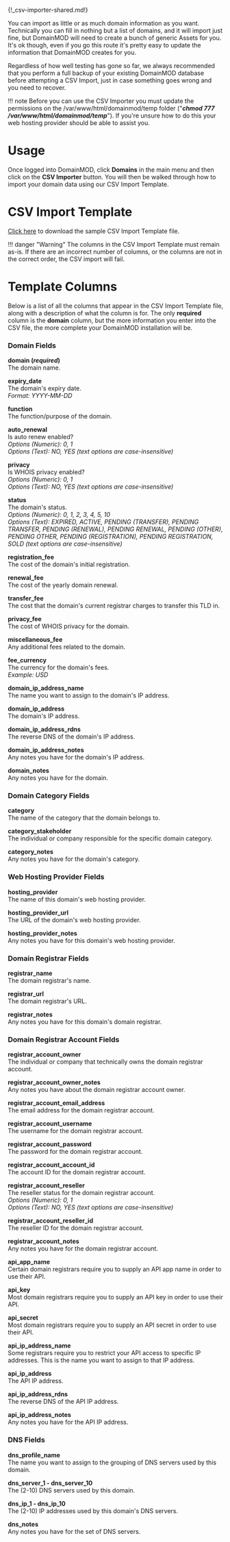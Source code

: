 {!_csv-importer-shared.md!}

You can import as little or as much domain information as you want. Technically you can fill in nothing but a list of domains, and it will import just fine, but DomainMOD will need to create a bunch of generic Assets for you. It's ok though, even if you go this route it's pretty easy to update the information that DomainMOD creates for you.

Regardless of how well testing has gone so far, we always recommended that you perform a full backup of your existing DomainMOD database before attempting a CSV Import, just in case something goes wrong and you need to recover.

!!! note
    Before you can use the CSV Importer you must update the permissions on the /var/www/html/domainmod/temp folder ("***chmod 777 /var/www/html/domainmod/temp***"). If you're unsure how to do this your web hosting provider should be able to assist you.

# Usage
Once logged into DomainMOD, click **Domains** in the main menu and then click on the **CSV Importer** button. You will then be walked through how to import your domain data using our CSV Import Template.

# CSV Import Template
[Click here](https://domainmod.org/import-template-sample.csv) to download the sample CSV Import Template file.

!!! danger "Warning"
    The columns in the CSV Import Template must remain as-is. If there are an incorrect number of columns, or the columns are not in the correct order, the CSV import will fail.

# Template Columns
Below is a list of all the columns that appear in the CSV Import Template file, along with a description of what the column is for. The only **required** column is the **domain** column, but the more information you enter into the CSV file, the more complete your DomainMOD installation will be.

### Domain Fields
**domain (*required*)**  
The domain name.  

**expiry_date**  
The domain's expiry date.  
*Format: YYYY-MM-DD*

**function**  
The function/purpose of the domain.  

**auto_renewal**  
Is auto renew enabled?  
*Options (Numeric): 0, 1*  
*Options (Text): NO, YES (text options are case-insensitive)*

**privacy**  
Is WHOIS privacy enabled?  
*Options (Numeric): 0, 1*  
*Options (Text): NO, YES (text options are case-insensitive)*

**status**  
The domain's status.  
*Options (Numeric): 0, 1, 2, 3, 4, 5, 10*  
*Options (Text): EXPIRED, ACTIVE, PENDING (TRANSFER), PENDING TRANSFER, PENDING (RENEWAL), PENDING RENEWAL, PENDING (OTHER), PENDING OTHER, PENDING (REGISTRATION),  PENDING REGISTRATION, SOLD  (text options are case-insensitive)*

**registration_fee**  
The cost of the domain's initial registration.  

**renewal_fee**  
The cost of the yearly domain renewal.

**transfer_fee**  
The cost that the domain's current registrar charges to transfer this TLD in.

**privacy_fee**  
The cost of WHOIS privacy for the domain.  

**miscellaneous_fee**  
Any additional fees related to the domain.  

**fee_currency**  
The currency for the domain's fees.  
*Example: USD*

**domain_ip_address_name**  
The name you want to assign to the domain's IP address. 

**domain_ip_address**  
The domain's IP address.

**domain_ip_address_rdns**  
The reverse DNS of the domain's IP address.

**domain_ip_address_notes**  
Any notes you have for the domain's IP address. 

**domain_notes**  
Any notes you have for the domain.

### Domain Category Fields
**category**  
The name of the category that the domain belongs to.

**category_stakeholder**  
The individual or company responsible for the specific domain category.  

**category_notes**  
Any notes you have for the domain's category.  

### Web Hosting Provider Fields
**hosting_provider**  
The name of this domain's web hosting provider.

**hosting_provider_url**  
The URL of the domain's web hosting provider.  

**hosting_provider_notes**  
Any notes you have for this domain's web hosting provider.  

### Domain Registrar Fields
**registrar_name**  
The domain registrar's name.  

**registrar_url**  
The domain registrar's URL.

**registrar_notes**  
Any notes you have for this domain's domain registrar.  

### Domain Registrar Account Fields
**registrar_account_owner**  
The individual or company that technically owns the domain registrar account.   

**registrar_account_owner_notes**  
Any notes you have about the domain registrar account owner.  

**registrar_account_email_address**  
The email address for the domain registrar account.  

**registrar_account_username**  
The username for the domain registrar account.

**registrar_account_password**  
The password for the domain registrar account.  

**registrar_account_account_id**  
The account ID for the domain registrar account.  

**registrar_account_reseller**  
The reseller status for the domain registrar account.    
*Options (Numeric): 0, 1*  
*Options (Text): NO, YES (text options are case-insensitive)*

**registrar_account_reseller_id**  
The reseller ID for the domain registrar account.  

**registrar_account_notes**  
Any notes you have for the domain registrar account.  

**api_app_name**  
Certain domain registrars require you to supply an API app name in order to use their API.

**api_key**  
Most domain registrars require you to supply an API key in order to use their API.

**api_secret**  
Most domain registrars require you to supply an API secret in order to use their API.  

**api_ip_address_name**  
Some registrars require you to restrict your API access to specific IP addresses. This is the name you want to assign to that IP address. 

**api_ip_address**  
The API IP address.

**api_ip_address_rdns**  
The reverse DNS of the API IP address.

**api_ip_address_notes**  
Any notes you have for the API IP address.

### DNS Fields
**dns_profile_name**  
The name you want to assign to the grouping of DNS servers used by this domain.

**dns_server_1 - dns_server_10**  
The (2-10) DNS servers used by this domain.

**dns_ip_1 - dns_ip_10**  
The (2-10) IP addresses used by this domain's DNS servers.  

**dns_notes**  
Any notes you have for the set of DNS servers.